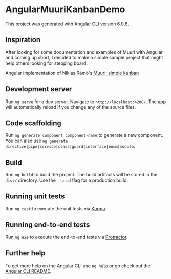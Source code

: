 # AngularMuuriKanbanDemo

This project was generated with [Angular CLI](https://github.com/angular/angular-cli) version 6.0.8.

## Inspiration

After looking for some documentation and examples of Muuri with Angular and coming up short, I decided to make a simple sample project that might help others looking for stepping board.

Angular implementation of Niklas Rämö's [Muuri: simple kanban](https://codepen.io/niklasramo/details/ppeMbK)

## Development server

Run `ng serve` for a dev server. Navigate to `http://localhost:4200/`. The app will automatically reload if you change any of the source files.

## Code scaffolding

Run `ng generate component component-name` to generate a new component. You can also use `ng generate directive|pipe|service|class|guard|interface|enum|module`.

## Build

Run `ng build` to build the project. The build artifacts will be stored in the `dist/` directory. Use the `--prod` flag for a production build.

## Running unit tests

Run `ng test` to execute the unit tests via [Karma](https://karma-runner.github.io).

## Running end-to-end tests

Run `ng e2e` to execute the end-to-end tests via [Protractor](http://www.protractortest.org/).

## Further help

To get more help on the Angular CLI use `ng help` or go check out the [Angular CLI README](https://github.com/angular/angular-cli/blob/master/README.md).
